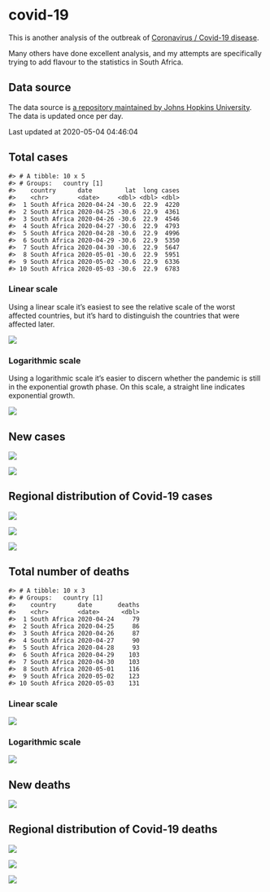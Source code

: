 
<!-- README.md is generated from README.Rmd. Please edit that file -->

# covid-19

<!-- badges: start -->

<!-- badges: end -->

This is another analysis of the outbreak of [Coronavirus / Covid-19
disease](https://en.wikipedia.org/wiki/Coronavirus_disease_2019).

Many others have done excellent analysis, and my attempts are
specifically trying to add flavour to the statistics in South Africa.

## Data source

The data source is [a repository maintained by Johns Hopkins
University](https://github.com/CSSEGISandData/COVID-19). The data is
updated once per day.

Last updated at 2020-05-04 04:46:04

## Total cases

    #> # A tibble: 10 x 5
    #> # Groups:   country [1]
    #>    country      date         lat  long cases
    #>    <chr>        <date>     <dbl> <dbl> <dbl>
    #>  1 South Africa 2020-04-24 -30.6  22.9  4220
    #>  2 South Africa 2020-04-25 -30.6  22.9  4361
    #>  3 South Africa 2020-04-26 -30.6  22.9  4546
    #>  4 South Africa 2020-04-27 -30.6  22.9  4793
    #>  5 South Africa 2020-04-28 -30.6  22.9  4996
    #>  6 South Africa 2020-04-29 -30.6  22.9  5350
    #>  7 South Africa 2020-04-30 -30.6  22.9  5647
    #>  8 South Africa 2020-05-01 -30.6  22.9  5951
    #>  9 South Africa 2020-05-02 -30.6  22.9  6336
    #> 10 South Africa 2020-05-03 -30.6  22.9  6783

### Linear scale

Using a linear scale it’s easiest to see the relative scale of the worst
affected countries, but it’s hard to distinguish the countries that were
affected later.

![](README_files/figure-gfm/unnamed-chunk-5-1.png)<!-- -->

### Logarithmic scale

Using a logarithmic scale it’s easier to discern whether the pandemic is
still in the exponential growth phase. On this scale, a straight line
indicates exponential growth.

![](README_files/figure-gfm/unnamed-chunk-6-1.png)<!-- -->

## New cases

![](README_files/figure-gfm/unnamed-chunk-7-1.png)<!-- -->

![](README_files/figure-gfm/unnamed-chunk-8-1.png)<!-- -->

## Regional distribution of Covid-19 cases

![](README_files/figure-gfm/unnamed-chunk-9-1.png)<!-- -->

![](README_files/figure-gfm/unnamed-chunk-10-1.png)<!-- -->

![](README_files/figure-gfm/unnamed-chunk-11-1.png)<!-- -->

## Total number of deaths

    #> # A tibble: 10 x 3
    #> # Groups:   country [1]
    #>    country      date       deaths
    #>    <chr>        <date>      <dbl>
    #>  1 South Africa 2020-04-24     79
    #>  2 South Africa 2020-04-25     86
    #>  3 South Africa 2020-04-26     87
    #>  4 South Africa 2020-04-27     90
    #>  5 South Africa 2020-04-28     93
    #>  6 South Africa 2020-04-29    103
    #>  7 South Africa 2020-04-30    103
    #>  8 South Africa 2020-05-01    116
    #>  9 South Africa 2020-05-02    123
    #> 10 South Africa 2020-05-03    131

### Linear scale

![](README_files/figure-gfm/unnamed-chunk-14-1.png)<!-- -->

### Logarithmic scale

![](README_files/figure-gfm/unnamed-chunk-15-1.png)<!-- -->

## New deaths

![](README_files/figure-gfm/unnamed-chunk-16-1.png)<!-- -->

## Regional distribution of Covid-19 deaths

![](README_files/figure-gfm/unnamed-chunk-17-1.png)<!-- -->

![](README_files/figure-gfm/unnamed-chunk-18-1.png)<!-- -->

![](README_files/figure-gfm/unnamed-chunk-19-1.png)<!-- -->
